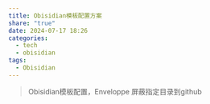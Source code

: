```yaml
---
title: Obisidian模板配置方案
share: "true"
date: 2024-07-17 18:26
categories:
  - tech
  - obisidian
tags:
  - Obisidian
---
```

> Obisidian模板配置，Enveloppe 屏蔽指定目录到github
